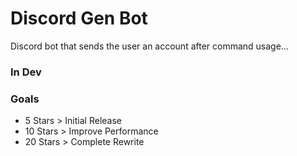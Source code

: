 # Discord Gen Bot
Discord bot that sends the user an account after command usage…

### In Dev

### Goals
- 5 Stars > Initial Release
- 10 Stars > Improve Performance
- 20 Stars > Complete Rewrite
